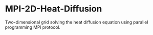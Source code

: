 # MPI-2D-Heat-Diffusion
 Two-dimensional grid solving the heat diffusion equation using parallel programming MPI protocol.

